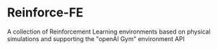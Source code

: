 # Reinforce-FE
A collection of Reinforcement Learning environments based on physical simulations and supporting the "openAI Gym" environment API
